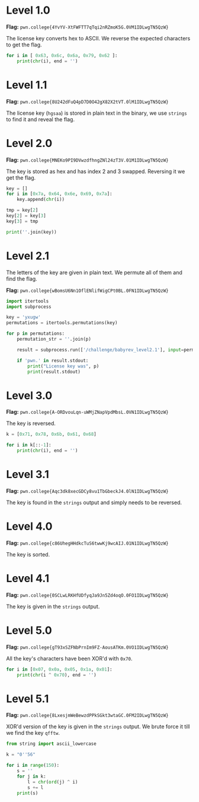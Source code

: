 # Level 1.0

**Flag:** `pwn.college{4YvYV-XtFWFTT7qTqi2nRZmoK5G.0VM1IDLwgTN5QzW}`

The license key converts hex to ASCII. We reverse the expected characters to get the flag.

```py
for i in [ 0x63, 0x6c, 0x6a, 0x79, 0x62 ]:
    print(chr(i), end = '')
```

# Level 1.1

**Flag:** `pwn.college{8U242dFuQ4pD7D0O42gX82X2tVT.0lM1IDLwgTN5QzW}`

The license key (`hgsaa`) is stored in plain text in the binary, we use `strings` to find it and reveal the flag.

# Level 2.0

**Flag:** `pwn.college{MNEKo9PI9DVwzdfhngZNl24zT3V.01M1IDLwgTN5QzW}`

The key is stored as hex and has index 2 and 3 swapped. Reversing it we get the flag.

```py
key = []
for i in [0x7a, 0x64, 0x6e, 0x69, 0x7a]:
    key.append(chr(i))

tmp = key[2]
key[2] = key[3]
key[3] = tmp

print(''.join(key))
```

# Level 2.1

The letters of the key are given in plain text. We permute all of them and find the flag.

**Flag:** `pwn.college{wBomsU6Nn1OflENlifWigCPt0BL.0FN1IDLwgTN5QzW}`

```py
import itertools
import subprocess

key = 'yxugw'
permutations = itertools.permutations(key)

for p in permutations:
    permutation_str = ''.join(p)

    result = subprocess.run(['/challenge/babyrev_level2.1'], input=permutation_str, text=True, capture_output=True)

    if 'pwn.' in result.stdout:
        print("License key was", p)
        print(result.stdout)
```

# Level 3.0

**Flag:** `pwn.college{A-ORDvouLqn-uWMjZNapVpdMbsL.0VN1IDLwgTN5QzW}`

The key is reversed.

```py
k = [0x71, 0x78, 0x6b, 0x61, 0x68]

for i in k[::-1]:
    print(chr(i), end = '')
```

# Level 3.1

**Flag:** `pwn.college{Aqc3dk8xecGDCy8vu1TbGbeckJ4.0lN1IDLwgTN5QzW}`

The key is found in the `strings` output and simply needs to be reversed.

# Level 4.0

**Flag:** `pwn.college{c86UhegHHdkcTuS6twwKj9wcAIJ.01N1IDLwgTN5QzW}`

The key is sorted.

# Level 4.1

**Flag:** `pwn.college{0SCLwLRKHfUDfyqJa9Jn5Zd4oqO.0FO1IDLwgTN5QzW}`

The key is given in the `strings` output.

# Level 5.0

**Flag:** `pwn.college{gT93xSZFNbPrnIm9FZ-AousATKm.0VO1IDLwgTN5QzW}`

All the key's characters have been XOR'd with `0x70`.

```py
for i in [0x07, 0x0a, 0x05, 0x1a, 0x01]:
    print(chr(i ^ 0x70), end = '')
```

# Level 5.1

**Flag:** `pwn.college{8LxesjmWeBewzdPPkSGkt3wtaGC.0FM2IDLwgTN5QzW}`

XOR'd version of the key is given in the `strings` output. We brute force it till we find the key `qfftw`.

```py
from string import ascii_lowercase

k = "0''56"

for i in range(150):
    s = ''
    for j in k:
        l = chr(ord(j) ^ i)
        s += l
    print(s)
```
